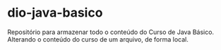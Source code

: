 # dio-java-basico
Repositório para armazenar todo o conteúdo do Curso de Java Básico. Alterando o conteúdo do curso de um arquivo, de forma local.
